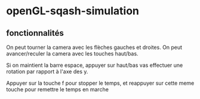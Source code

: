 # openGL-sqash-simulation
## fonctionnalités
On peut tourner la camera avec les flèches gauches et droites. On peut avancer/reculer
la camera avec les touches haut/bas.

Si on maintient la barre espace, appuyer sur haut/bas vas effectuer une rotation par rapport à l'axe des y.

Appuyer sur la touche f pour stopper le temps, et reappuyer sur cette meme touche pour remettre le temps en marche